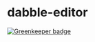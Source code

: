 # dabble-editor

[![Greenkeeper badge](https://badges.greenkeeper.io/dabblewriter/dabble-editor.svg?token=0ee6b70c7427676675a0d21a62445f54884856a4b6a7151314e41d857791e3aa&ts=1504279763402)](https://greenkeeper.io/)
